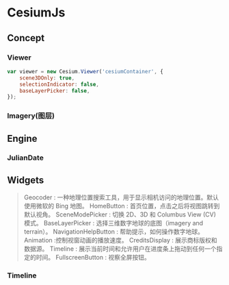 # CesiumJs

## Concept

### Viewer

```js
var viewer = new Cesium.Viewer('cesiumContainer', {
	scene3DOnly: true,
	selectionIndicator: false,
	baseLayerPicker: false,
});
```

### Imagery(图层)

## Engine

### JulianDate

## Widgets

> Geocoder : 一种地理位置搜索工具，用于显示相机访问的地理位置。默认使用微软的 Bing 地图。
> HomeButton : 首页位置，点击之后将视图跳转到默认视角。
> SceneModePicker : 切换 2D、3D 和 Columbus View (CV) 模式。
> BaseLayerPicker : 选择三维数字地球的底图（imagery and terrain）。
> NavigationHelpButton : 帮助提示，如何操作数字地球。
> Animation :控制视窗动画的播放速度。
> CreditsDisplay : 展示商标版权和数据源。
> Timeline : 展示当前时间和允许用户在进度条上拖动到任何一个指定的时间。
> FullscreenButton : 视察全屏按钮。

### Timeline
